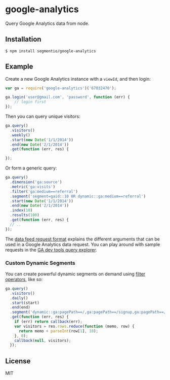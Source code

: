 
# google-analytics

  Query Google Analytics data from node.

## Installation

    $ npm install segmentio/google-analytics

## Example

Create a new Google Analytics instance with a `viewId`, and then login:

```js
var ga = require('google-analytics')('67032470');

ga.login('user@gmail.com', 'password', function (err) {
    // login first
});
```

Then you can query unique visitors:

```js
ga.query()
  .visitors()
  .weekly()
  .start(new Date('1/1/2014'))
  .end(new Date('2/1/2014'))
  .get(function (err, res) {

});
```

Or form a generic query:

```js
ga.query()
  .dimension('ga:source')
  .metric('ga:visits')
  .filter('ga:medium==referral')
  .segment('segment=gaid::10 OR dynamic::ga:medium==referral')
  .start(new Date('1/1/2014'))
  .end(new Date('2/1/2014'))
  .index(10)
  .results(100)
  .get(function (err, res) {
  // ..
});
```

The [data feed request format](https://developers.google.com/analytics/devguides/reporting/core/v2/gdataReferenceDataFeed) explains the different arguments that can be used in a Google Analytics data request. You can play around with sample requests in the [GA dev tools query explorer](http://ga-dev-tools.appspot.com/explorer/?csw=1).

### Custom Dynamic Segments

You can create powerful dynamic segments on demand using [filter operators](https://developers.google.com/analytics/devguides/reporting/core/v3/reference#filterOperators), like so:

```js
ga.query()
  .visitors()
  .daily()
  .start(start)
  .end(end)
  .segment('dynamic::ga:pagePath==/,ga:pagePath==/signup,ga:pagePath==/pricing,ga:pagePath=@/docs')
  .get(function (err, res) {
    if (err) return callback(err);
    var visitors = res.rows.reduce(function (memo, row) {
      return memo + parseInt(row[1], 10); 
    }, 0);
    callback(null, visitors);
  });
```

## License

MIT